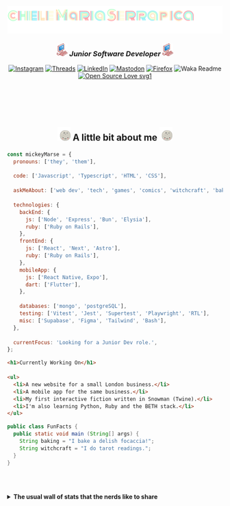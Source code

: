 <h2><img align='center' src="./img/name-title.svg"></h2>
<h3 align='center'><img src="./img/pink_computer.gif" width="25"> <em> Junior Software Developer  
</em><img src="./img/pink_computer.gif" width="25"></h3>

<section align='center'>

[![Instagram](https://img.shields.io/badge/@mickeymarse-%23E4405F.svg?style=social-pink&logo=Instagram&logoColor=white)](https://www.instagram.com/mickeymarse/)
[![Threads](https://img.shields.io/badge/@mickeymarse-000000?style=social-pink&logo=Threads&logoColor=white)](https://www.threads.net/@mickeymarse)
[![LinkedIn](https://img.shields.io/badge/linkedin-%230077B5.svg?style=social-pink&logo=linkedin&logoColor=white)](https://www.linkedin.com/in/michele-maria-serrapica-b50963288/)
[![Mastodon](https://img.shields.io/badge/-@mickeymarse-%232B90D9?style=social-pinke&logo=mastodon&logoColor=white)](https://tech.lgbt/@mickeymarse)
[![Firefox](https://img.shields.io/badge/website/portfolio-FF7139?style=social-pink&logo=Firefox-Browser&logoColor=white)](https://www.mickeymarse.dev/)
![Waka Readme](https://github.com/anmol098/anmol098/workflows/Waka%20Readme/badge.svg)
[![Open Source Love svg1](https://badges.frapsoft.com/os/v1/open-source.svg?v=103)](https://github.com/ellerbrock/open-source-badges/)

</section>
<br /><br /><br /><br />

<h2 align='center'> <img src="./img/full-moon.gif" width="30"> A little bit about me <img src="./img/full-moon.gif" width="30"></h2>

```javascript
const mickeyMarse = {
  pronouns: ['they', 'them'],

  code: ['Javascript', 'Typescript', 'HTML', 'CSS'],

  askMeAbout: ['web dev', 'tech', 'games', 'comics', 'witchcraft', 'baking'],

  technologies: {
    backEnd: {
      js: ['Node', 'Express', 'Bun', 'Elysia'],
      ruby: ['Ruby on Rails'],
    },
    frontEnd: {
      js: ['React', 'Next', 'Astro'],
      ruby: ['Ruby on Rails'],
    },
    mobileApp: {
      js: ['React Native, Expo'],
      dart: ['Flutter'],
    },

    databases: ['mongo', 'postgreSQL'],
    testing: ['Vitest', 'Jest', 'Supertest', 'Playwright', 'RTL'],
    misc: ['Supabase', 'Figma', 'Tailwind', 'Bash'],
  },

  currentFocus: 'Looking for a Junior Dev role.',
};
```

```html
<h1>Currently Working On</h1>

<ul>
  <li>A new website for a small London business.</li>
  <li>A mobile app for the same business.</li>
  <li>My first interactive fiction written in Snowman (Twine).</li>
  <li>I'm also learning Python, Ruby and the BETH stack.</li>
</ul>
```

```java
public class FunFacts {
  public static void main (String[] args) {
    String baking = "I bake a delish focaccia!";
    String witchcraft = "I do tarot readings.";
  }
}
```

<br></br>

<details>
<summary><strong>The usual wall of stats that the nerds like to share</strong></summary>
---

<!--START_SECTION:waka-->

**🐱 My GitHub Data**

> 📦 41.0 kB Used in GitHub's Storage
>
> 🏆 284 Contributions in the Year 2024
>
> 💼 Opted to Hire
>
> 📜 9 Public Repositories
>
> 🔑 2 Private Repositories
>
> **I'm an Early 🐤**

```text
🌞 Morning                206 commits         ██████░░░░░░░░░░░░░░░░░░░   24.85 %
🌆 Daytime                520 commits         ████████████████░░░░░░░░░   62.73 %
🌃 Evening                100 commits         ███░░░░░░░░░░░░░░░░░░░░░░   12.06 %
🌙 Night                  3 commits           ░░░░░░░░░░░░░░░░░░░░░░░░░   00.36 %
```

📅 **I'm Most Productive on Tuesday**

```text
Monday                   70 commits          ██░░░░░░░░░░░░░░░░░░░░░░░   08.44 %
Tuesday                  194 commits         ██████░░░░░░░░░░░░░░░░░░░   23.40 %
Wednesday                144 commits         ████░░░░░░░░░░░░░░░░░░░░░   17.37 %
Thursday                 175 commits         █████░░░░░░░░░░░░░░░░░░░░   21.11 %
Friday                   182 commits         █████░░░░░░░░░░░░░░░░░░░░   21.95 %
Saturday                 15 commits          ░░░░░░░░░░░░░░░░░░░░░░░░░   01.81 %
Sunday                   49 commits          █░░░░░░░░░░░░░░░░░░░░░░░░   05.91 %
```

📊 **This Week I Spent My Time On**

```text
💬 Programming Languages:
Ruby                     3 hrs 7 mins        ████████░░░░░░░░░░░░░░░░░   33.28 %
ERB                      2 hrs 59 mins       ████████░░░░░░░░░░░░░░░░░   31.87 %
TypeScript               42 mins             ██░░░░░░░░░░░░░░░░░░░░░░░   07.46 %
Astro                    34 mins             ██░░░░░░░░░░░░░░░░░░░░░░░   06.16 %
JSON                     34 mins             ██░░░░░░░░░░░░░░░░░░░░░░░   06.06 %

🔥 Editors:
VS Code                  9 hrs 23 mins       █████████████████████████   100.00 %

🐱‍💻 Projects:
learning-ruby            6 hrs 4 mins        ████████████████░░░░░░░░░   64.63 %
portfolio                58 mins             ███░░░░░░░░░░░░░░░░░░░░░░   10.47 %
21sidapp                 55 mins             ██░░░░░░░░░░░░░░░░░░░░░░░   09.89 %
learning-beth-stack      25 mins             █░░░░░░░░░░░░░░░░░░░░░░░░   04.59 %
21sidwebsite             22 mins             █░░░░░░░░░░░░░░░░░░░░░░░░   04.02 %

💻 Operating System:
Linux                    9 hrs 23 mins       █████████████████████████   100.00 %
```

**I Mostly Code in JavaScript**

```text
JavaScript               46 repos            ███████████████████░░░░░░   77.97 %
TypeScript               5 repos             ██░░░░░░░░░░░░░░░░░░░░░░░   08.47 %
Ruby                     1 repo              ░░░░░░░░░░░░░░░░░░░░░░░░░   01.69 %
Astro                    1 repo              ░░░░░░░░░░░░░░░░░░░░░░░░░   01.69 %
XSLT                     1 repo              ░░░░░░░░░░░░░░░░░░░░░░░░░   01.69 %
```

Last Updated on 04/03/2024 18:37:32 UTC

<!--END_SECTION:waka-->

###### **These Readme stats are generated using github action [awesome-readme-stats](https://github.com/anmol098/waka-readme-stats)**

###### NOTE: Top languages does not indicate my skill level or anything like that. It is just a metric of which languages have been hosted by me on GitHub based on the usage across repositories. There are others which I haven't put up on GitHub.

</details>
